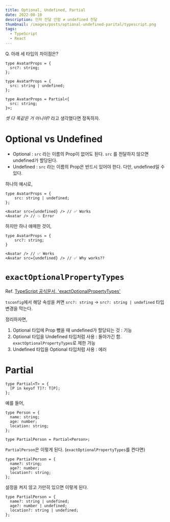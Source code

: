 ```yaml
---
title: Optional, Undefined, Partial
date: 2022-08-10
description: 인자 전달 안함 ≠ undefined 전달
thumbnail: /images/posts/optional-undefined-parital/typescript.png
tags:
  - TypeScript
  - React
---
```


Q. 아래 세 타입의 차이점은?

```tsx
type AvatarProps = {
  src?: string;
};

type AvatarProps = {
  src: string | undefined;
};

type AvatarProps = Partial<{
  src: string;
}>;
```

_셋 다 똑같은 거 아니야?_ 라고 생각했다면 정독하자.

# Optional vs Undefined

- Optional : `src` 라는 이름의 Prop이 없어도 된다. `src` 를 전달하지 않으면 undefined가 할당된다.
- Undefined : `src` 라는 이름의 Prop은 반드시 있어야 한다. 다만, undefined일 수 있다.

하나의 예시로,

```tsx
type AvatarProps = {
	src: string | undefined;
};

<Avatar src={undefined} /> // ✅ Works
<Avatar /> // 💥 Error
```

하지만 하나 애매한 것이,

```tsx
type AvatarProps = {
	src?: string;
}

<Avatar /> // ✅ Works
<Avatar src={undefined} /> // ✅ Why works??
```

# **`exactOptionalPropertyTypes`**

Ref. [TypeScript 공식문서, 'exactOptionalPropertyTypes'](https://www.typescriptlang.org/tsconfig#exactOptionalPropertyTypes)

`tsconfig`에서 해당 속성을 켜면 `src?: string` → `src?: string | undefined` 타입 변경을 막는다.

정리하자면,

1. Optional 타입에 Prop 뺐을 때 undefined가 할당되는 것 : 기능
2. Optional 타입을 Undefined 타입처럼 사용 : 돌아가긴 함. `exactOptionalPropertyTypes`로 제한 가능
3. Undefined 타입을 Optional 타입처럼 사용 : 에러

# Partial

```tsx
type Partial<T> = {
  [P in keyof T]?: T[P];
};
```

예를 들어,

```tsx
type Person = {
  name: string;
  age: number;
  location: string;
};

type PartialPerson = Partial<Person>;
```

`PartialPerson`은 이렇게 된다. (`exactOptionalPropertyTypes`를 켠다면)

```tsx
type PartialPerson = {
  name?: string;
  age?: number;
  location?: string;
};
```

설정을 켜지 않고 가만히 있으면 이렇게 된다.

```tsx
type PartialPerson = {
  name?: string | undefined;
  age?: number | undefined;
  location?: string | undefined;
};
```

